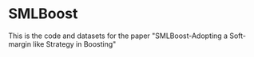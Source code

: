 # SMLBoost
This is the code and datasets for the paper "SMLBoost-Adopting a Soft-margin like Strategy in Boosting"
